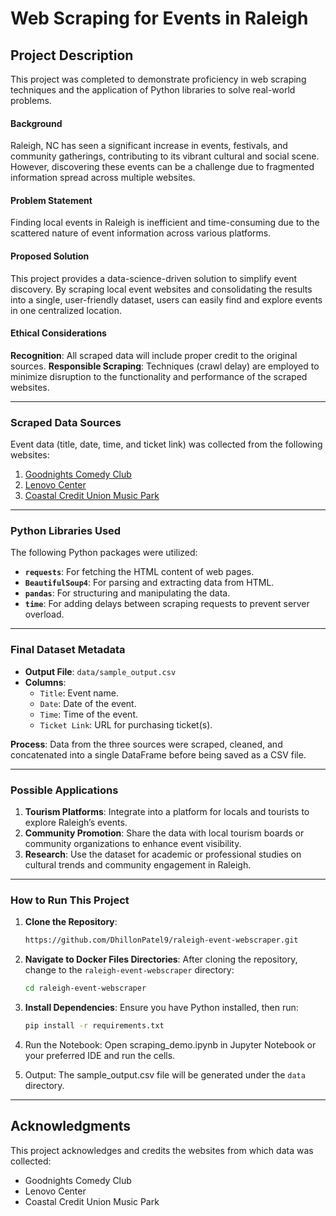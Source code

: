 # Web Scraping for Events in Raleigh

## Project Description

This project was completed to demonstrate proficiency in web scraping techniques and the application of Python libraries to solve real-world problems.

#### **Background**
Raleigh, NC has seen a significant increase in events, festivals, and community gatherings, contributing to its vibrant cultural and social scene. However, discovering these events can be a challenge due to fragmented information spread across multiple websites.

#### **Problem Statement**
Finding local events in Raleigh is inefficient and time-consuming due to the scattered nature of event information across various platforms.

#### **Proposed Solution**
This project provides a data-science-driven solution to simplify event discovery. By scraping local event websites and consolidating the results into a single, user-friendly dataset, users can easily find and explore events in one centralized location.

#### **Ethical Considerations**
**Recognition**: All scraped data will include proper credit to the original sources.
**Responsible Scraping**: Techniques (crawl delay) are employed to minimize disruption to the functionality and performance of the scraped websites.

---

### Scraped Data Sources
Event data (title, date, time, and ticket link) was collected from the following websites:
1. [Goodnights Comedy Club](https://www.goodnightscomedy.com/)
2. [Lenovo Center](https://www.lenovocenter.com/events)
3. [Coastal Credit Union Music Park](https://www.coastalcreditunionmusicpark.com/shows)

---

### Python Libraries Used
The following Python packages were utilized:
- **`requests`**: For fetching the HTML content of web pages.
- **`BeautifulSoup4`**: For parsing and extracting data from HTML.
- **`pandas`**: For structuring and manipulating the data.
- **`time`**: For adding delays between scraping requests to prevent server overload.

---

### Final Dataset Metadata
- **Output File**: `data/sample_output.csv`
- **Columns**:
  - `Title`: Event name.
  - `Date`: Date of the event.
  - `Time`: Time of the event.
  - `Ticket Link`: URL for purchasing ticket(s).

**Process**: Data from the three sources were scraped, cleaned, and concatenated into a single DataFrame before being saved as a CSV file.

---

### Possible Applications
1. **Tourism Platforms**: Integrate into a platform for locals and tourists to explore Raleigh’s events.
2. **Community Promotion**: Share the data with local tourism boards or community organizations to enhance event visibility.
3. **Research**: Use the dataset for academic or professional studies on cultural trends and community engagement in Raleigh.

---

### How to Run This Project
1. **Clone the Repository**:
   ```bash
   https://github.com/DhillonPatel9/raleigh-event-webscraper.git
   ```
   
2. **Navigate to Docker Files Directories**:
   After cloning the repository, change to the `raleigh-event-webscraper` directory:
   ```bash
   cd raleigh-event-webscraper
   ```

3.	**Install Dependencies**:
Ensure you have Python installed, then run:
    ```bash
    pip install -r requirements.txt
    ```
    
4.	Run the Notebook:
Open scraping_demo.ipynb in Jupyter Notebook or your preferred IDE and run the cells.

5.	Output:
The sample_output.csv file will be generated under the `data` directory.

---
## Acknowledgments

This project acknowledges and credits the websites from which data was collected:
- Goodnights Comedy Club
- Lenovo Center
- Coastal Credit Union Music Park
